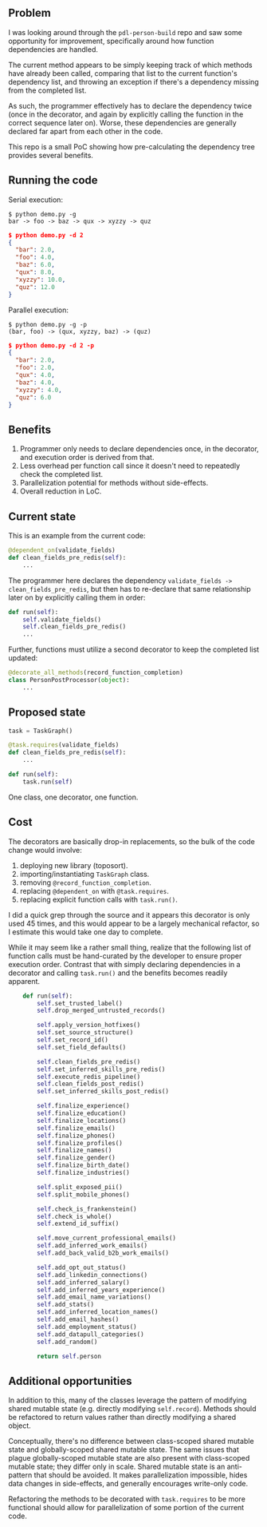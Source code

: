Problem
-------
I was looking around through the `pdl-person-build` repo and saw some
opportunity for improvement, specifically around how function dependencies are
handled.

The current method appears to be simply keeping track of which methods have
already been called, comparing that list to the current function's dependency
list, and throwing an exception if there's a dependency missing from the
completed list.

As such, the programmer effectively has to declare the dependency twice (once in
the decorator, and again by explicitly calling the function in the correct
sequence later on). Worse, these dependencies are generally declared far apart
from each other in the code.

This repo is a small PoC showing how pre-calculating the dependency tree
provides several benefits.

Running the code
----------------
Serial execution:
```
$ python demo.py -g
bar -> foo -> baz -> qux -> xyzzy -> quz
```

```json
$ python demo.py -d 2
{
  "bar": 2.0,
  "foo": 4.0,
  "baz": 6.0,
  "qux": 8.0,
  "xyzzy": 10.0,
  "quz": 12.0
}
```
Parallel execution:
```
$ python demo.py -g -p
(bar, foo) -> (qux, xyzzy, baz) -> (quz)
```

```json
$ python demo.py -d 2 -p
{
  "bar": 2.0,
  "foo": 2.0,
  "qux": 4.0,
  "baz": 4.0,
  "xyzzy": 4.0,
  "quz": 6.0
}
```

Benefits
--------
1. Programmer only needs to declare dependencies once, in the decorator, and
execution order is derived from that.
2. Less overhead per function call since it doesn't need to repeatedly check the
completed list.
3. Parallelization potential for methods without side-effects.
4. Overall reduction in LoC.

Current state
-------------
This is an example from the current code:
```python
@dependent_on(validate_fields)
def clean_fields_pre_redis(self):
    ...
```

The programmer here declares the dependency
`validate_fields -> clean_fields_pre_redis`, but then has to re-declare that
same relationship later on by explicitly calling them in order:

```python
def run(self):
    self.validate_fields()
    self.clean_fields_pre_redis()
    ...
```

Further, functions must utilize a second decorator to keep the completed list
updated:

```python
@decorate_all_methods(record_function_completion)
class PersonPostProcessor(object):
    ...
```

Proposed state
--------------
```python
task = TaskGraph()

@task.requires(validate_fields)
def clean_fields_pre_redis(self):
    ...
```

```python
def run(self):
    task.run(self)
```
One class, one decorator, one function.

Cost
----
The decorators are basically drop-in replacements, so the bulk of the code
change would involve:
1. deploying new library (toposort).
2. importing/instantiating `TaskGraph` class.
3. removing `@record_function_completion`.
4. replacing `@dependent_on` with `@task.requires`.
5. replacing explicit function calls with `task.run()`.

I did a quick grep through the source and it appears this decorator
is only used 45 times, and this would appear to be a largely mechanical
refactor, so I estimate this would take one day to complete.

While it may seem like a rather small thing, realize that the following list of
function calls must be hand-curated by the developer to ensure proper execution
order. Contrast that with simply declaring dependencies in a decorator and
calling `task.run()` and the benefits becomes readily apparent.



```python
    def run(self):
        self.set_trusted_label()
        self.drop_merged_untrusted_records()

        self.apply_version_hotfixes()
        self.set_source_structure()
        self.set_record_id()
        self.set_field_defaults()

        self.clean_fields_pre_redis()
        self.set_inferred_skills_pre_redis()
        self.execute_redis_pipeline()
        self.clean_fields_post_redis()
        self.set_inferred_skills_post_redis()

        self.finalize_experience()
        self.finalize_education()
        self.finalize_locations()
        self.finalize_emails()
        self.finalize_phones()
        self.finalize_profiles()
        self.finalize_names()
        self.finalize_gender()
        self.finalize_birth_date()
        self.finalize_industries()

        self.split_exposed_pii()
        self.split_mobile_phones()

        self.check_is_frankenstein()
        self.check_is_whole()
        self.extend_id_suffix()

        self.move_current_professional_emails()
        self.add_inferred_work_emails()
        self.add_back_valid_b2b_work_emails()

        self.add_opt_out_status()
        self.add_linkedin_connections()
        self.add_inferred_salary()
        self.add_inferred_years_experience()
        self.add_email_name_variations()
        self.add_stats()
        self.add_inferred_location_names()
        self.add_email_hashes()
        self.add_employment_status()
        self.add_datapull_categories()
        self.add_random()

        return self.person
```

Additional opportunities
------------------------
In addition to this, many of the classes leverage the pattern of modifying
shared mutable state (e.g. directly modifying `self.record`). Methods should be
refactored to return values rather than directly modifying a shared object.

Conceptually, there's no difference between class-scoped shared mutable state
and globally-scoped shared mutable state. The same issues that plague
globally-scoped mutable state are also present with class-scoped mutable state;
they differ only in scale. Shared mutable state is an anti-pattern that should
be avoided. It makes parallelization impossible, hides data changes in
side-effects, and generally encourages write-only code.

Refactoring the methods to be decorated with `task.requires` to be more
functional should allow for parallelization of some portion of the current
code.
